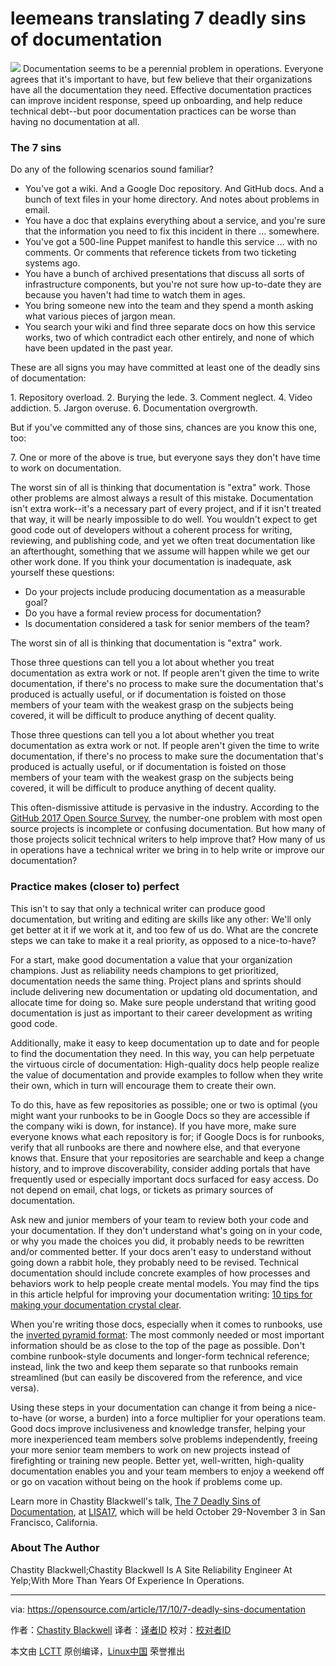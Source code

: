 leemeans translating
7 deadly sins of documentation
======
![](https://opensource.com/sites/default/files/styles/image-full-size/public/lead-images/osdc-lead-cat-writing-king-typewriter-doc.png?itok=afaEoOqc)
Documentation seems to be a perennial problem in operations. Everyone agrees that it's important to have, but few believe that their organizations have all the documentation they need. Effective documentation practices can improve incident response, speed up onboarding, and help reduce technical debt--but poor documentation practices can be worse than having no documentation at all.

### The 7 sins

Do any of the following scenarios sound familiar?

  * You've got a wiki. And a Google Doc repository. And GitHub docs. And a bunch of text files in your home directory. And notes about problems in email.
  * You have a doc that explains everything about a service, and you're sure that the information you need to fix this incident in there ... somewhere.
  * You've got a 500-line Puppet manifest to handle this service ... with no comments. Or comments that reference tickets from two ticketing systems ago.
  * You have a bunch of archived presentations that discuss all sorts of infrastructure components, but you're not sure how up-to-date they are because you haven't had time to watch them in ages.
  * You bring someone new into the team and they spend a month asking what various pieces of jargon mean.
  * You search your wiki and find three separate docs on how this service works, two of which contradict each other entirely, and none of which have been updated in the past year.



These are all signs you may have committed at least one of the deadly sins of documentation:

1\. Repository overload.
2\. Burying the lede.
3\. Comment neglect.
4\. Video addiction.
5\. Jargon overuse.
6\. Documentation overgrowth.

But if you've committed any of those sins, chances are you know this one, too:

7\. One or more of the above is true, but everyone says they don't have time to work on documentation.

The worst sin of all is thinking that documentation is "extra" work. Those other problems are almost always a result of this mistake. Documentation isn't extra work--it's a necessary part of every project, and if it isn't treated that way, it will be nearly impossible to do well. You wouldn't expect to get good code out of developers without a coherent process for writing, reviewing, and publishing code, and yet we often treat documentation like an afterthought, something that we assume will happen while we get our other work done. If you think your documentation is inadequate, ask yourself these questions:

  * Do your projects include producing documentation as a measurable goal?
  * Do you have a formal review process for documentation?
  * Is documentation considered a task for senior members of the team?



The worst sin of all is thinking that documentation is "extra" work.

Those three questions can tell you a lot about whether you treat documentation as extra work or not. If people aren't given the time to write documentation, if there's no process to make sure the documentation that's produced is actually useful, or if documentation is foisted on those members of your team with the weakest grasp on the subjects being covered, it will be difficult to produce anything of decent quality.

Those three questions can tell you a lot about whether you treat documentation as extra work or not. If people aren't given the time to write documentation, if there's no process to make sure the documentation that's produced is actually useful, or if documentation is foisted on those members of your team with the weakest grasp on the subjects being covered, it will be difficult to produce anything of decent quality.

This often-dismissive attitude is pervasive in the industry. According to the [GitHub 2017 Open Source Survey][1], the number-one problem with most open source projects is incomplete or confusing documentation. But how many of those projects solicit technical writers to help improve that? How many of us in operations have a technical writer we bring in to help write or improve our documentation?

### Practice makes (closer to) perfect

This isn't to say that only a technical writer can produce good documentation, but writing and editing are skills like any other: We'll only get better at it if we work at it, and too few of us do. What are the concrete steps we can take to make it a real priority, as opposed to a nice-to-have?

For a start, make good documentation a value that your organization champions. Just as reliability needs champions to get prioritized, documentation needs the same thing. Project plans and sprints should include delivering new documentation or updating old documentation, and allocate time for doing so. Make sure people understand that writing good documentation is just as important to their career development as writing good code.

Additionally, make it easy to keep documentation up to date and for people to find the documentation they need. In this way, you can help perpetuate the virtuous circle of documentation: High-quality docs help people realize the value of documentation and provide examples to follow when they write their own, which in turn will encourage them to create their own.

To do this, have as few repositories as possible; one or two is optimal (you might want your runbooks to be in Google Docs so they are accessible if the company wiki is down, for instance). If you have more, make sure everyone knows what each repository is for; if Google Docs is for runbooks, verify that all runbooks are there and nowhere else, and that everyone knows that. Ensure that your repositories are searchable and keep a change history, and to improve discoverability, consider adding portals that have frequently used or especially important docs surfaced for easy access. Do not depend on email, chat logs, or tickets as primary sources of documentation.

Ask new and junior members of your team to review both your code and your documentation. If they don't understand what's going on in your code, or why you made the choices you did, it probably needs to be rewritten and/or commented better. If your docs aren't easy to understand without going down a rabbit hole, they probably need to be revised. Technical documentation should include concrete examples of how processes and behaviors work to help people create mental models. You may find the tips in this article helpful for improving your documentation writing: [10 tips for making your documentation crystal clear][2].

When you're writing those docs, especially when it comes to runbooks, use the [inverted pyramid format][3]: The most commonly needed or most important information should be as close to the top of the page as possible. Don't combine runbook-style documents and longer-form technical reference; instead, link the two and keep them separate so that runbooks remain streamlined (but can easily be discovered from the reference, and vice versa).

Using these steps in your documentation can change it from being a nice-to-have (or worse, a burden) into a force multiplier for your operations team. Good docs improve inclusiveness and knowledge transfer, helping your more inexperienced team members solve problems independently, freeing your more senior team members to work on new projects instead of firefighting or training new people. Better yet, well-written, high-quality documentation enables you and your team members to enjoy a weekend off or go on vacation without being on the hook if problems come up.

Learn more in Chastity Blackwell's talk, [The 7 Deadly Sins of Documentation][4], at [LISA17][5], which will be held October 29-November 3 in San Francisco, California.

### About The Author

Chastity Blackwell;Chastity Blackwell Is A Site Reliability Engineer At Yelp;With More Than Years Of Experience In Operations.

--------------------------------------------------------------------------------

via: https://opensource.com/article/17/10/7-deadly-sins-documentation

作者：[Chastity Blackwell][a]
译者：[译者ID](https://github.com/译者ID)
校对：[校对者ID](https://github.com/校对者ID)

本文由 [LCTT](https://github.com/LCTT/TranslateProject) 原创编译，[Linux中国](https://linux.cn/) 荣誉推出

[a]:https://opensource.com/users/cblkwell
[1]:http://opensourcesurvey.org/2017/
[2]:https://opensource.com/life/16/11/tips-for-clear-documentation
[3]:https://en.wikipedia.org/wiki/Inverted_pyramid_(journalism)
[4]:https://www.usenix.org/conference/lisa17/conference-program/presentation/blackwell
[5]:https://www.usenix.org/conference/lisa17

